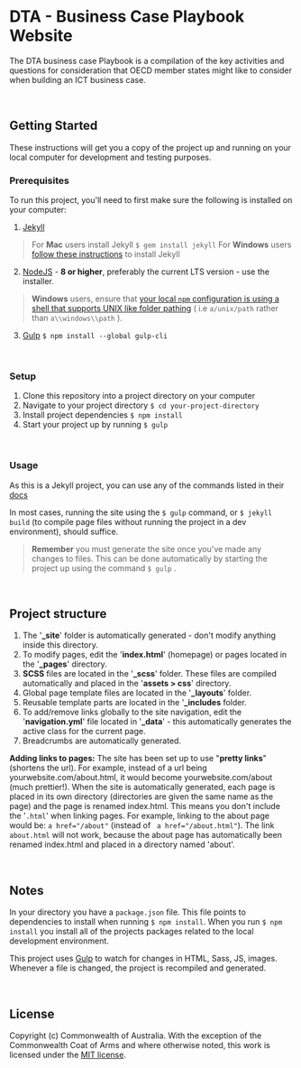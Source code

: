 


DTA - Business Case Playbook Website
==========================
The DTA business case Playbook is a compilation of the key activities and questions for consideration that OECD member states might like to consider when building an ICT business case.


<br />

## Getting Started

These instructions will get you a copy of the project up and running on your local computer for development and testing purposes.



### Prerequisites
To run this project, you'll need to first make sure the following is installed on your computer:

1. [Jekyll](http://jekyllrb.com/) 
> For **Mac** users install Jekyll `$ gem install jekyll` 
For **Windows** users [follow these instructions](https://jekyllrb.com/docs/installation/windows/) to install Jekyll



2. [NodeJS](http://nodejs.org) - **8 or higher**, preferably the current LTS version - use the installer.

> **Windows** users,  ensure that [your local `npm` configuration is using a shell that supports UNIX like folder pathing](https://stackoverflow.com/questions/23243353/how-to-set-shell-for-npm-run-scripts-in-windows) ( i.e `a/unix/path`  rather than `a\\windows\\path` ).

3. [Gulp](https://gulpjs.com/) `$ npm install --global gulp-cli`
<br />

### Setup 
1. Clone this repository into a project directory on your computer
2. Navigate to your project directory `$ cd your-project-directory`
3. Install project dependencies `$ npm install`
4. Start your project up by running `$ gulp`

<br />

### Usage

As this is a Jekyll project, you can use any of the commands listed in their [docs](http://jekyllrb.com/docs/usage/)

In most cases, running the site using the `$ gulp` command, or `$ jekyll build` (to compile page files without running the project in a dev environment), should suffice.

> **Remember** you must generate the site once you've made any changes to files. This can be done automatically by starting the project up using the command `$ gulp` .

<br />

## Project structure



1. The '**_site**' folder is automatically generated - don't modify anything inside this directory. 
2. To modify pages, edit the '**index.html**' (homepage) or pages located in the '**_pages**' directory.
3. **SCSS** files are located in the '**_scss**' folder. These files are compiled automatically and placed in the '**assets > css**' directory.
4. Global page template files are located in the '**_layouts**' folder.
5. Reusable template parts are located in the '**_includes** folder. 
6. To add/remove links globally to the site navigation, edit the '**navigation.yml**' file located in '**_data**'  - this automatically generates the active class for the current page.
7. Breadcrumbs are automatically generated.

**Adding links to pages:**
The site has been set up to use "**pretty links**" (shortens the url). For example, instead of a url being yourwebsite.com/about.html, it would become yourwebsite.com/about (much prettier!). When the site is automatically generated, each page is placed in its own directory (directories are given the same name as the page) and the page is renamed index.html. This means you don't include the '`.html`' when linking pages. 
For example, linking to the about page would be: `a href="/about"` (instead of ` a href="/about.html"`). The link `about.html` will not work, because the about page has automatically been renamed index.html and placed in a directory named 'about'.




<br />


## Notes

In your directory you have a `package.json` file. This file points to dependencies to install when running `$ npm install`. When you run `$ npm install` you install all of the projects packages related to the local development environment.

This project uses [Gulp](https://gulpjs.com/) to watch for changes in HTML, Sass, JS, images. Whenever a file is changed, the project is recompiled and generated.


<br />


## License

Copyright (c) Commonwealth of Australia. With the exception of the Commonwealth Coat of Arms and where otherwise noted, this work is licensed under the [MIT license](https://raw.githubusercontent.com/govau/design-system-starter/master/LICENSE).
